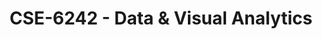 ---
layout: course
title: CSE-6242 - Data & Visual Analytics
aliases: DVA
course_id: CSE-6242
permalink: /CSE-6242/
---